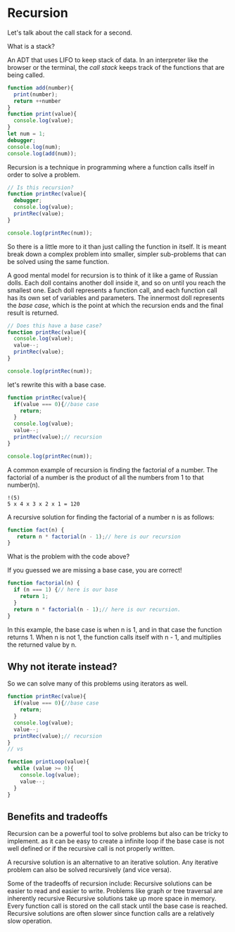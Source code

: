 # Recursion

Let's talk about the call stack for a second. 

What is a stack?

An ADT that uses LIFO to keep stack of data. In an interpreter like the browser or the terminal, the _call stack_ keeps track of the functions that are being called.

```js
function add(number){
  print(number);
  return ++number
}
function print(value){
  console.log(value);
}
let num = 1;
debugger;
console.log(num);
console.log(add(num));
```

Recursion is a technique in programming where a function calls itself in order to solve a problem. 

```js
// Is this recursion?
function printRec(value){ 
  debugger;
  console.log(value);
  printRec(value);
}

console.log(printRec(num));
```

So there is a little more to it than just calling the function in itself. It is meant break down a complex problem into smaller, simpler sub-problems that can be solved using the same function.

A good mental model for recursion is to think of it like a game of Russian dolls. Each doll contains another doll inside it, and so on until you reach the smallest one. Each doll represents a function call, and each function call has its own set of variables and parameters. The innermost doll represents the *base case*, which is the point at which the recursion ends and the final result is returned.

```js
// Does this have a base case?
function printRec(value){ 
  console.log(value);
  value--;
  printRec(value);
}

console.log(printRec(num));
```

let's rewrite this with a base case.
```js
function printRec(value){ 
  if(value === 0){//base case
    return;
  }
  console.log(value);
  value--;
  printRec(value);// recursion
}

console.log(printRec(num));
```

A common example of recursion is finding the factorial of a number. The factorial of a number is the product of all the numbers from 1 to that number(n). 

```
!(5)
5 x 4 x 3 x 2 x 1 = 120
```


A recursive solution for finding the factorial of a number n is as follows:
```js
function fact(n) {
   return n * factorial(n - 1);// here is our recursion
}
```
What is the problem with the code above?

If you guessed we are missing a base case, you are correct!

```js
function factorial(n) {
  if (n === 1) {// here is our base
    return 1;
  }
  return n * factorial(n - 1);// here is our recursion.
}
```

In this example, the base case is when n is 1, and in that case the function returns 1. When n is not 1, the function calls itself with n - 1, and multiplies the returned value by n.

## Why not iterate instead?

So we can solve many of this problems using iterators as well. 

```js
function printRec(value){ 
  if(value === 0){//base case
    return;
  }
  console.log(value);
  value--;
  printRec(value);// recursion
}
// vs

function printLoop(value){
  while (value >= 0){
    console.log(value);
    value--;
  }
}
```

## Benefits and tradeoffs

Recursion can be a powerful tool to solve problems but also can be tricky to implement. as it can be easy to create a infinite loop if the base case is not well defined or if the recursive call is not properly written.

A recursive solution is an alternative to an iterative solution. 
Any iterative problem can also be solved recursively (and vice versa).

Some of the tradeoffs of recursion include:
Recursive solutions can be easier to read and easier to write.
Problems like graph or tree traversal are inherently recursive
Recursive solutions take up more space in memory. Every function call is stored on the call stack until the base case is reached.
Recursive solutions are often slower since function calls are a relatively slow operation.
